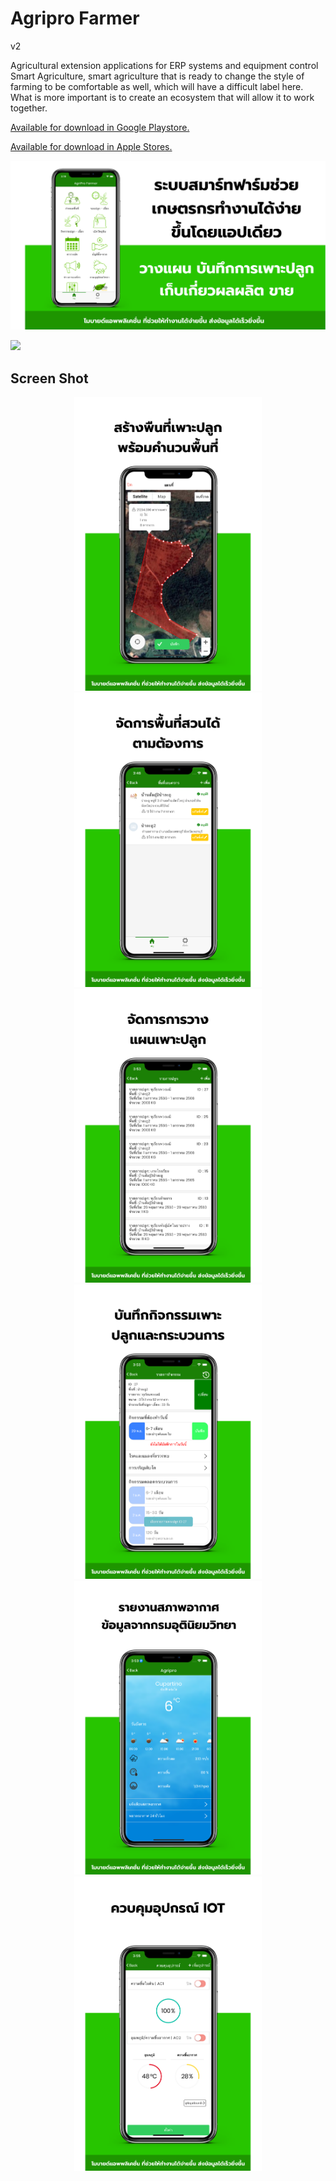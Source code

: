 # Agripro Farmer

v2

Agricultural extension applications for ERP systems and equipment control
Smart Agriculture, smart agriculture that is ready to change the style of farming to be comfortable as well, which will have a difficult label here. What is more important is to create an ecosystem that will allow it to work together.



[Available for download in Google Playstore.](https://play.google.com/store/apps/details?id=com.doublem.agriproiot)


[Available for download in Apple Stores.](https://apps.apple.com/th/app/agriprofarmer/id1547206844)




![](https://github.com/noteyn51/AgriproFarmer/blob/main/screenshot/1.png)



![](https://github.com/noteyn51/AgriproFarmer/blob/main/screenshot/farmer_gif.gif)


## Screen Shot 

<p float="left" align="center">
<kbd>
    <img src="https://github.com/noteyn51/AgriproFarmer/blob/main/screenshot/2.png" alt="drawing" width="300"/>
    <img src="https://github.com/noteyn51/AgriproFarmer/blob/main/screenshot/3.png" alt="drawing" width="300"/>
    <img src="https://github.com/noteyn51/AgriproFarmer/blob/main/screenshot/4.png" alt="drawing" width="300"/>
    <img src="https://github.com/noteyn51/AgriproFarmer/blob/main/screenshot/5.png" alt="drawing" width="300"/>
    <img src="https://github.com/noteyn51/AgriproFarmer/blob/main/screenshot/6.png" alt="drawing" width="300"/>
    <img src="https://github.com/noteyn51/AgriproFarmer/blob/main/screenshot/7.png" alt="drawing" width="300"/>
</kbd>
</p>